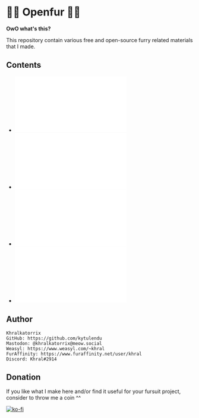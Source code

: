 🐾🐾 Openfur 🐾🐾
================

**OwO what's this?**

This repository contain various free and open-source furry related materials that I made.

Contents
--------
- ![Skull Cat fursuit head](./skullcat.md)
- ![Fursuit claw](./fursuit_claw.md)
- ![Simple fursuit LED eyes and fan schematic](./fursuit_light_and_fan.md)
- ![USB power bank powered fursuit LED eyes and PWM controlled fan schematic](./fursuit_light_fan_v2.md)

Author
------

    Khralkatorrix
    GitHub: https://github.com/kytulendu
    Mastodon: @khralkatorrix@meow.social
    Weasyl: https://www.weasyl.com/~khral
    FurAffinity: https://www.furaffinity.net/user/khral
    Discord: Khral#2914

Donation
--------
If you like what I make here and/or find it useful for your fursuit project, consider to throw me a coin ^^

[![ko-fi](https://ko-fi.com/img/githubbutton_sm.svg)](https://ko-fi.com/khralkatorrix)
